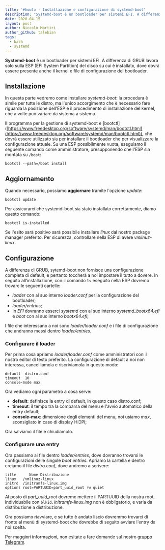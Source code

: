 ```yaml
---
title: '#howto - Installazione e configurazione di systemd-boot'
description: "Systemd-boot è un bootloader per sistemi EFI. A differenza di GRUB lavora solo sulla ESP (EFI System Partit.."
date: 2020-04-15
layout: post
author: Niccolò Martiri
author_github: talebian
tags:
  - bash  
  - systemd
---
```

**Systemd-boot** è un bootloader per sistemi EFI. A differenza di GRUB lavora solo sulla ESP (EFI System Partition) del disco su cui è installato, dove dovrà essere presente anche il kernel e file di configurazione del bootloader.

## Installazione

In questa parte vedremo come installare _systemd-boot_: la procedura è simile per tutte le distro, ma l'unico accorgimento che è necessario fare riguarda la posizione dell'ESP e il procedimento di installazione del kernel, che a volte può variare da sistema a sistema.

Il programma per la gestione di systemd-boot è [bootctl] ([https://www.freedesktop.org/software/systemd/man/bootctl.html](https://www.freedesktop.org/software/systemd/man/bootctl.html)), che dovrà essere utilizzato sia per installare il bootloader che per visualizzare la configurazione attuale. Su una ESP possibilmente vuota, eseguiamo il seguente comando come amministratore, presupponendo che l'ESP sia montata su `/boot`:

    bootctl --path=/boot install

## Aggiornamento

Quando necessario, possiamo **aggiornare** tramite l'opzione _update_:

    bootctl update

Per assicurarci che systemd-boot sia stato installato correttamente, diamo questo comando:

    bootctl is-installed

Se l'esito sarà positivo sarà possibile installare _linux_ dal nostro package manager preferito. Per sicurezza, controllare nella ESP di avere _vmlinuz-linux_.

## Configurazione

A differenza di GRUB, sytemd-boot non fornisce una configurazione completa di default, e pertanto toccherà a noi impostare il tutto a dovere. In seguito all'installazione, con il comando `ls` eseguito nella ESP dovremo trovare le seguenti cartelle:

*   _loader_ con al suo interno _loader.conf_ per la configurazione del bootloader;
*   _loader/entries_;
*   In _EFI_ dovranno esserci _systemd_ con al suo interno _systemd_bootx64.efi_ e _boot_ con al suo interno _bootx64.efi_;

I file che interessano a noi sono _loader/loader.conf_ e i file di configurazione che andranno messi dentro _loader/entries_.

### Configurare il loader

Per prima cosa apriamo _loader/loader.conf_ come amministratori con il nostro editor di testo preferito. La configurazione di default a noi non interessa, cancelliamola e riscriviamola in questo modo:

    default  distro.conf
    timeout  10
    console-mode max

Ora vediamo ogni parametro a cosa serve:

*   **default**: definisce la entry di default, in questo caso distro.conf;
*   **timeout**: il tempo tra la comparsa del menu e l'avvio automatico della entry default;
*   **console-max**: dimensione degli elementi del menu, noi usiamo _max_, sconsigliato in caso di display HiDPI;

Ora salviamo il file e chiudiamolo.

### Configurare una entry

Ora passiamo ai file dentro _loader/entries_, dove dovranno trovarsi le configurazioni delle singole _boot entries_. Apriamo la cartella e dentro creiamo il file _distro.conf_, dove andremo a scrivere:

    title      Nome Distribuzione
    linux   /vmlinuz-linux
    initrd  /initramfs-linux.img
    options root=PARTUUID=part_uuid_root rw quiet

Al posto di _part_uuid_root_ dovremo mettere il PARTUUID della nostra root, individuabile con `blkid`. _initramfs-linux.img_ non è obbligatorio, e varia da distribuzione a distribuzione.

Ora possiamo riavviare, e se tutto è andato liscio dovremmo trovarci di fronte al menù di systemd-boot che dovrebbe di seguito avviare l'entry da noi scelta.

Per maggiori informazioni, non esitate a fare domande sul nostro [gruppo Telegram](https://t.me/linuxpeople).